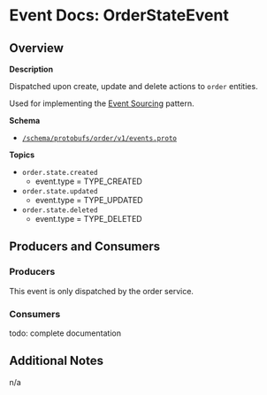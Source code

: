 # Event Docs: OrderStateEvent

## Overview

**Description**

Dispatched upon create, update and delete actions to ``order`` entities.

Used for implementing the [Event Sourcing](https://microservices.io/patterns/data/event-sourcing.html) pattern.

**Schema** 

* [``/schema/protobufs/order/v1/events.proto``](/schema/protobufs/order/v1/events.proto)

**Topics**

* ``order.state.created``
  * event.type = TYPE_CREATED
* ``order.state.updated``
  * event.type = TYPE_UPDATED
* ``order.state.deleted``
  * event.type = TYPE_DELETED

## Producers and Consumers

### Producers

This event is only dispatched by the order service.

### Consumers

todo: complete documentation

## Additional Notes

n/a